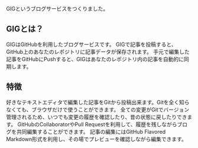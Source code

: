GIGというブログサービスをつくりました。

## GIGとは？
GIGはGitHubを利用したブログサービスです。
GIGで記事を投稿すると、GitHub上のあなたのレポジトリに記事データが保存されます。
手元で編集した記事をGitHubにPushすると、GIGはあなたのレポジトリ内の記事を自動的に同期します。


## 特徴
好きなテキストエディタで編集した記事をGitから投稿出来ます。Gitを全く知らなくても、ブラウザだけで使うことができます。
全ての変更がGitでバージョン管理されるため、いつでも変更の履歴を確認したり、昔の状態に戻したりできます。
GitHubのCollaboratorやPull Requestを利用して、履歴を残しながらブログを共同編集することができます。
記事の編集にはGitHub Flavored Markdown形式を利用し、その場でプレビューを確認しながら編集できます。
